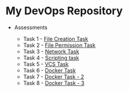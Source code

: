 # My DevOps Repository

- Assessments
  
  - Task 1 - [File Creation Task](https://github.com/pravinraj-marimuthu/DevOps/blob/main/Tasks/File%20Creation%20Task.md)
  - Task 2 - [File Permission Task](https://github.com/pravinraj-marimuthu/DevOps/blob/main/Tasks/File%20Permission%20Task.md)
  - Task 3 - [Network Task](https://github.com/pravinraj-marimuthu/DevOps/blob/main/Tasks/Network%20Task.md)
  - Task 4 - [Scripting task](https://github.com/pravinraj-marimuthu/DevOps/blob/main/Tasks/Scripting%20Task.md)
  - Task 5 - [VCS Task](https://github.com/pravinraj-marimuthu/DevOps/blob/main/Tasks/VCS%20Task.md)
  - Task 6 - [Docker Task](https://github.com/pravinraj-marimuthu/DevOps/blob/main/Tasks/Docker%20Task.md)
  - Task 7 - [Docker Task - 2](https://github.com/pravinraj-marimuthu/DevOps/blob/main/Tasks/Docker%20Task%20-%202.md)
  - Task 8 - [Docker Task - 3](https://github.com/pravinraj-marimuthu/DevOps/blob/main/Tasks/Docker%20Task%20-%203.md)
